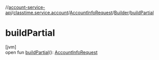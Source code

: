 //[account-service-api](../../../../index.md)/[classtime.service.account](../../index.md)/[AccountInfoRequest](../index.md)/[Builder](index.md)/[buildPartial](build-partial.md)

# buildPartial

[jvm]\
open fun [buildPartial](build-partial.md)(): [AccountInfoRequest](../index.md)
